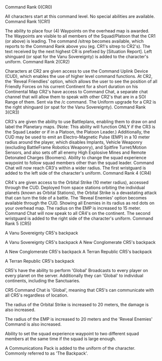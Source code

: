 Command Rank 0(CR0)

All characters start at this command level. No special abilities are
available. Command Rank 1(CR1)

The ability to place four (4) Waypoints on the overhead map is awarded.
The Waypoints are visible to all members of the Squad/Platoon that the
CR1 (or above) is leading. The command /sitrep becomes available, which
reports to the Command Rank above you (eg. CR1's sitrep to CR2's). The
text received by the next highest CR is prefixed by \[Situation
Report\]. Left shinguard (or spat for the Vanu Sovereignty) is added to
the character's uniform. Command Rank 2(CR2)

Characters at CR2 are given access to use the Command Uplink Device
(CUD), which enables the use of higher level command functions. At CR2,
the 'Reveal Friendlies' option, which allows the user to see the
position of all Friendly Forces on his current Continent for a short
duration on his Continental Map CR2's have access to Command Chat, a
separate chat channel that will allow them to speak with other CR2's
that are in a SOI Range of them. Sent via the /c command. The Uniform
upgrade for a CR2 is the right shinguard (or spat for the Vanu
Sovereignty). Command Rank 3(CR3)

CR3's are given the ability to use Battleplans, enabling them to draw on
and label the Planetary maps. (Note: This ability will function ONLY if
the CR3 is the Squad Leader or if in a Platoon, the Platoon Leader.)
Additionally, the CUD may be used to emit an Electro-Magnetic Pulse
(EMP) in a 10 meter radius around the player, which disables Implants,
Vehicle Weaponry (excluding BattleFrame Robotics Weaponry), and Spitfire
Turret/Motion Sensors, and also sets off all enemy High Explosive Mines
and Remote Detonated Charges (Boomers). Ability to change the squad
experience waypoint to follow squad members other than the squad leader.
Command Chat will now reach CR3's within a wider radius. The first
wristguard is added to the left side of the character's uniform. Command
Rank 4 (CR4)

CR4's are given access to the Orbital Strike (10 meter radius), accessed
through the CUD. Deployed from space stations orbiting the individual
planets (known as Orbital Stations), the Orbital Strike is a devastating
attack that can turn the tide of a battle. The 'Reveal Enemies' option
becomes available through the CUD. Showing all Enemies in its radius as
red dots on your overhead map. The radius on the EMP is increased to 15
meter. Command Chat will now speak to all CR4's on the continent. The
second wristguard is added to the right side of the character's uniform.
Command Rank 5 (CR5)

A Vanu Sovereignty CR5's backpack

A Vanu Sovereignty CR5's backpack A New Conglomerate CR5's backpack

A New Conglomerate CR5's backpack A Terran Republic CR5's backpack

A Terran Republic CR5's backpack

CR5's have the ability to perform 'Global' Broadcasts to every player on
every planet on the server. Additionally they can 'Global' to individual
continents, including the Sanctuaries.

CR5 Command Chat is 'Global', meaning that CR5's can communicate with
all CR5's regardless of location.

The radius of the Orbital Strike is increased to 20 meters, the damage
is also increased.

The radius of the EMP is increased to 20 meters and the 'Reveal Enemies'
Command is also increased.

Ability to set the squad experience waypoint to two different squad
members at the same time if the squad is large enough.

A Communications Pack is added to the uniform of the character. Commonly
referred to as 'The Backpack'.

<!--[Category:Terminology](Category:Terminology.md)-->
